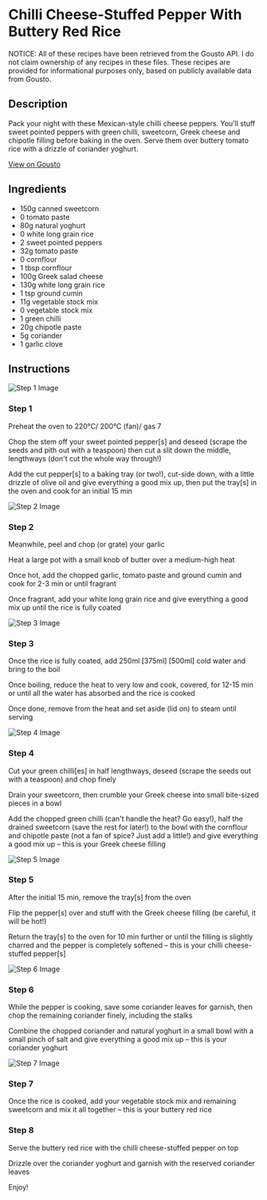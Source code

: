 # Chilli Cheese-Stuffed Pepper With Buttery Red Rice

NOTICE: All of these recipes have been retrieved from the Gousto API. I do not claim ownership of any recipes in these files. These recipes are provided for informational purposes only, based on publicly available data from Gousto.

## Description

Pack your night with these Mexican-style chilli cheese peppers. You’ll stuff sweet pointed peppers with green chilli, sweetcorn, Greek cheese and chipotle filling before baking in the oven. Serve them over buttery tomato rice with a drizzle of coriander yoghurt.

[View on Gousto](https://www.gousto.co.uk/recipes/cookbook/chilli-cheese-stuffed-peppers-with-buttery-red-rice)

## Ingredients

- 150g canned sweetcorn
- 0 tomato paste
- 80g natural yoghurt
- 0 white long grain rice
- 2 sweet pointed peppers
- 32g tomato paste
- 0 cornflour
- 1 tbsp cornflour 
- 100g Greek salad cheese
- 130g white long grain rice
- 1 tsp ground cumin
- 11g vegetable stock mix
- 0 vegetable stock mix
- 1 green chilli
- 20g chipotle paste
- 5g coriander
- 1 garlic clove

## Instructions

![Step 1 Image](https://production-media.gousto.co.uk/cms/recipe-step-image/Step-1-1684231568433-x200.jpg)

### Step 1

Preheat the oven to 220°C/ 200°C (fan)/ gas 7

Chop the stem off your sweet pointed pepper[s] and deseed (scrape the seeds and pith out with a teaspoon) then cut a slit down the middle, lengthways (don't cut the whole way through!)

Add the cut pepper[s] to a baking tray (or two!), cut-side down, with a little drizzle of olive oil and give everything a good mix up, then put the tray[s] in the oven and cook for an initial 15 min

![Step 2 Image](https://production-media.gousto.co.uk/cms/recipe-step-image/Step-2-1684231811866-x200.jpg)

### Step 2

Meanwhile, peel and chop (or grate) your garlic

Heat a large pot with a small knob of butter over a medium-high heat

Once hot, add the chopped garlic, tomato paste and ground cumin and cook for 2-3 min or until fragrant

Once fragrant, add your white long grain rice and give everything a good mix up until the rice is fully coated

![Step 3 Image](https://production-media.gousto.co.uk/cms/recipe-step-image/Step-3-1684232003549-x200.jpg)

### Step 3

Once the rice is fully coated, add 250ml<span class="text-purple"> [375ml]</span> <span class="text-danger">[500ml]</span> cold water and bring to the boil

Once boiling, reduce the heat to very low and cook, covered, for 12-15 min or until all the water has absorbed and the rice is cooked

Once done, remove from the heat and set aside (lid on) to steam until serving

![Step 4 Image](https://production-media.gousto.co.uk/cms/recipe-step-image/Step-4-1684232033639-x200.jpg)

### Step 4

Cut your green chilli[es] in half lengthways, deseed (scrape the seeds out with a teaspoon) and chop finely

Drain your sweetcorn, then crumble your Greek cheese into small bite-sized pieces in a bowl

Add the chopped green chilli (can't handle the heat? Go easy!), half the drained sweetcorn (save the rest for later!) to the bowl with the cornflour and chipotle paste (not a fan of spice? Just add a little!) and give everything a good mix up – this is your Greek cheese filling

![Step 5 Image](https://production-media.gousto.co.uk/cms/recipe-step-image/Step-5-1684232039714-x200.jpg)

### Step 5

After the initial 15 min, remove the tray[s] from the oven

Flip the pepper[s] over and stuff with the Greek cheese filling (be careful, it will be hot!)

Return the tray[s] to the oven for 10 min further or until the filling is slightly charred and the pepper is completely softened – this is your chilli cheese-stuffed pepper[s]

![Step 6 Image](https://production-media.gousto.co.uk/cms/recipe-step-image/Step-6-1684232044510-x200.jpg)

### Step 6

While the pepper is cooking, save some coriander leaves for garnish, then chop the remaining coriander finely, including the stalks

Combine the chopped coriander and natural yoghurt in a small bowl with a small pinch of salt and give everything a good mix up – this is your coriander yoghurt

![Step 7 Image](https://production-media.gousto.co.uk/cms/recipe-step-image/Step-7-1684232050637-x200.jpg)

### Step 7

Once the rice is cooked, add your vegetable stock mix and remaining sweetcorn and mix it all together – this is your buttery red rice

### Step 8

Serve the buttery red rice with the chilli cheese-stuffed pepper on top

Drizzle over the coriander yoghurt and garnish with the reserved coriander leaves

Enjoy!

